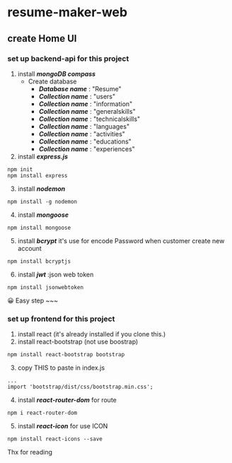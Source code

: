 # resume-maker-web
## create Home UI
### set up backend-api for this project
1. install ***mongoDB compass***
   - Create database
     - ***Database name*** : "Resume"
     - ***Collection name*** : "users"
     - ***Collection name*** : "information"
     - ***Collection name*** : "generalskills"
     - ***Collection name*** : "technicalskills"
     - ***Collection name*** : "languages"
     - ***Collection name*** : "activities"
     - ***Collection name*** : "educations"
     - ***Collection name*** : "experiences"
2. install ***express.js***
```
npm init
npm install express 
```
3. install ***nodemon***
```
npm install -g nodemon
```
4. install ***mongoose***
```
npm install mongoose
```
5. install ***bcrypt*** it's use for encode Password when customer create new account
```
npm install bcryptjs
```
6. install ***jwt*** :json web token
```
npm install jsonwebtoken
```
😀 Easy step ~~~

### set up frontend for this project
1. install react (it's already installed if you clone this.)
2. install react-bootstrap (not use boostrap)
```
npm install react-bootstrap bootstrap
```
3. copy THIS to paste in index.js
```
...
import 'bootstrap/dist/css/bootstrap.min.css';
```
4. install ***react-router-dom*** for route 
```
npm i react-router-dom
```
5. install ***react-icon*** for use ICON
```
npm install react-icons --save
```

Thx for reading
